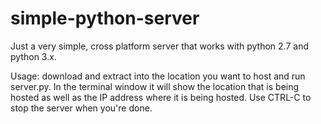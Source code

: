 # simple-python-server
Just a very simple, cross platform server that works with python 2.7 and python 3.x.

Usage:
download and extract into the location you want to host and run server.py. In the terminal window it will show the location that is being hosted as well as the IP address where it is being hosted. Use CTRL-C to stop the server when you're done.
